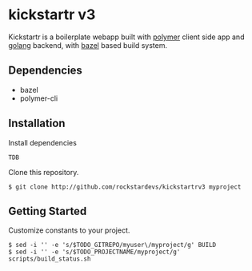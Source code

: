 
# kickstartr v3

Kickstartr is a boilerplate webapp built with [polymer](http://polymer-project.com) client side app and [golang](http://golang.org) backend, with [bazel](http://bazel.build) based build system.

## Dependencies

- bazel
- polymer-cli

## Installation

Install dependencies

```shell
TDB
```

Clone this repository.

```shell
$ git clone http://github.com/rockstardevs/kickstartrv3 myproject
```

## Getting Started

Customize constants to your project.

```shell
$ sed -i '' -e 's/$TODO_GITREPO/myuser\/myproject/g' BUILD
$ sed -i '' -e 's/$TODO_PROJECTNAME/myproject/g' scripts/build_status.sh
```